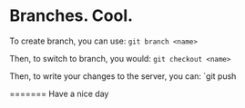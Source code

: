 # Branches. Cool.

To create branch, you can use:
`git branch <name>`

Then, to switch to branch, you would:
`git checkout <name>`

Then, to write your changes to the server, you can:
`git push <remote-name> <branch-name>

=======
Have a nice day
